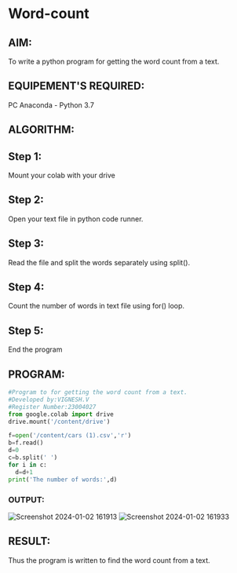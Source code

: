 # Word-count
## AIM:
To write a python program for getting the word count from a text.
## EQUIPEMENT'S REQUIRED: 
PC
Anaconda - Python 3.7
## ALGORITHM: 
## Step 1:
Mount your colab with your drive

## Step 2:
Open your text file in python code runner.

## Step 3:
Read the file and split the words separately using split().

## Step 4:
Count the number of words in text file using for() loop.

## Step 5:
End the program


## PROGRAM:
```python
#Program to for getting the word count from a text.
#Developed by:VIGNESH.V
#Register Number:23004027
from google.colab import drive
drive.mount('/content/drive')

f=open('/content/cars (1).csv','r')
b=f.read()
d=0
c=b.split(' ')
for i in c:
  d=d+1
print('The number of words:',d)
```

### OUTPUT:
![Screenshot 2024-01-02 161913](https://github.com/23004027/Word-count/assets/138956447/9a1afe63-6972-4122-a007-3fccab2ee54d)
![Screenshot 2024-01-02 161933](https://github.com/23004027/Word-count/assets/138956447/540f736c-0b7b-43bd-ad67-8462a5843610)




## RESULT:
Thus the program is written to find the word count from a text.
